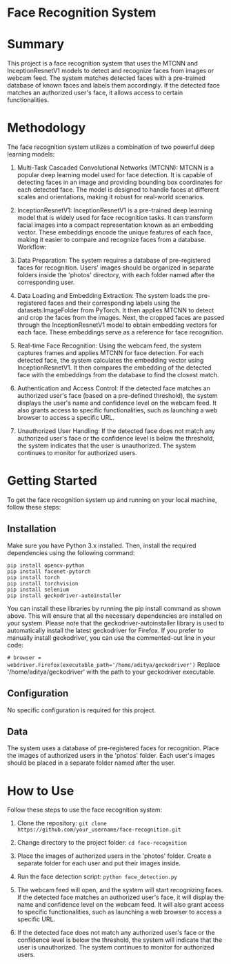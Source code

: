 # Face Recognition System

# Summary
This project is a face recognition system that uses the MTCNN and InceptionResnetV1 models to detect and recognize faces from images or webcam feed. The system matches detected faces with a pre-trained database of known faces and labels them accordingly. If the detected face matches an authorized user's face, it allows access to certain functionalities.

# Methodology
The face recognition system utilizes a combination of two powerful deep learning models:

1. Multi-Task Cascaded Convolutional Networks (MTCNN):
MTCNN is a popular deep learning model used for face detection. It is capable of detecting faces in an image and providing bounding box coordinates for each detected face. The model is designed to handle faces at different scales and orientations, making it robust for real-world scenarios.

2. InceptionResnetV1:
InceptionResnetV1 is a pre-trained deep learning model that is widely used for face recognition tasks. It can transform facial images into a compact representation known as an embedding vector. These embeddings encode the unique features of each face, making it easier to compare and recognize faces from a database.
Workflow:

3. Data Preparation:
The system requires a database of pre-registered faces for recognition. Users' images should be organized in separate folders inside the 'photos' directory, with each folder named after the corresponding user.

4. Data Loading and Embedding Extraction:
The system loads the pre-registered faces and their corresponding labels using the datasets.ImageFolder from PyTorch. It then applies MTCNN to detect and crop the faces from the images. Next, the cropped faces are passed through the InceptionResnetV1 model to obtain embedding vectors for each face. These embeddings serve as a reference for face recognition.

5. Real-time Face Recognition:
Using the webcam feed, the system captures frames and applies MTCNN for face detection. For each detected face, the system calculates the embedding vector using InceptionResnetV1. It then compares the embedding of the detected face with the embeddings from the database to find the closest match.

6. Authentication and Access Control:
If the detected face matches an authorized user's face (based on a pre-defined threshold), the system displays the user's name and confidence level on the webcam feed. It also grants access to specific functionalities, such as launching a web browser to access a specific URL.

7. Unauthorized User Handling:
If the detected face does not match any authorized user's face or the confidence level is below the threshold, the system indicates that the user is unauthorized. The system continues to monitor for authorized users.

# Getting Started
To get the face recognition system up and running on your local machine, follow these steps:

## Installation
Make sure you have Python 3.x installed. Then, install the required dependencies using the following command:

```
pip install opencv-python
pip install facenet-pytorch
pip install torch
pip install torchvision
pip install selenium
pip install geckodriver-autoinstaller
```

You can install these libraries by running the pip install command as shown above. This will ensure that all the necessary dependencies are installed on your system.
Please note that the geckodriver-autoinstaller library is used to automatically install the latest geckodriver for Firefox. If you prefer to manually install geckodriver, you can use the commented-out line in your code:

`# browser = webdriver.Firefox(executable_path='/home/aditya/geckodriver')`
Replace '/home/aditya/geckodriver' with the path to your geckodriver executable.

## Configuration
No specific configuration is required for this project.

## Data
The system uses a database of pre-registered faces for recognition. Place the images of authorized users in the 'photos' folder. Each user's images should be placed in a separate folder named after the user.

# How to Use
Follow these steps to use the face recognition system:

1. Clone the repository:
`git clone https://github.com/your_username/face-recognition.git`
2. Change directory to the project folder:
`cd face-recognition`
3. Place the images of authorized users in the 'photos' folder. Create a separate folder for each user and put their images inside.

4. Run the face detection script:
`python face_detection.py`

5. The webcam feed will open, and the system will start recognizing faces. If the detected face matches an authorized user's face, it will display the name and confidence level on the webcam feed. It will also grant access to specific functionalities, such as launching a web browser to access a specific URL.

6. If the detected face does not match any authorized user's face or the confidence level is below the threshold, the system will indicate that the user is unauthorized. The system continues to monitor for authorized users.


